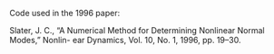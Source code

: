 Code used in the 1996 paper:

Slater, J. C., “A Numerical Method for Determining Nonlinear Normal Modes,” Nonlin- ear Dynamics, Vol. 10, No. 1, 1996, pp. 19–30.
